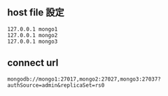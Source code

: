 ## host file 設定

```
127.0.0.1 mongo1
127.0.0.1 mongo2
127.0.0.1 mongo3
```

## connect url

```
mongodb://mongo1:27017,mongo2:27027,mongo3:27037?authSource=admin&replicaSet=rs0
```
